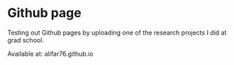 # Github page

Testing out Github pages by uploading one of the research projects I did at grad school.

Available at: alifar76.github.io
